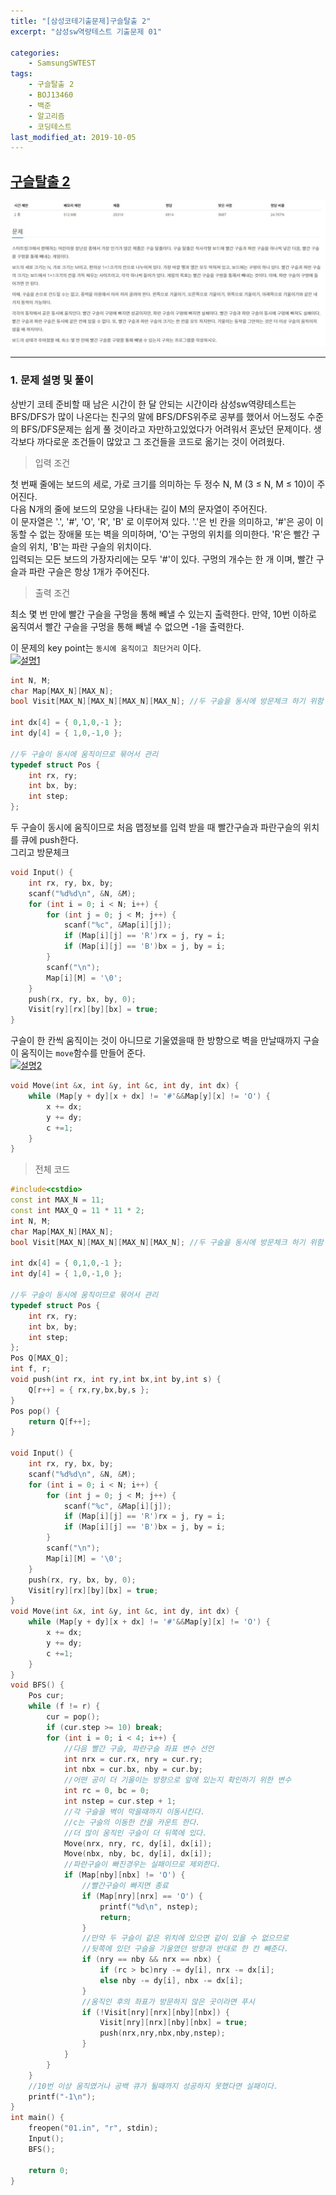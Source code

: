 ```yaml
---
title: "[삼성코테기출문제]구슬탈출 2"
excerpt: "삼성sw역량테스트 기출문제 01"

categories:
    - SamsungSWTEST
tags:
    - 구슬탈출 2
    - BOJ13460
    - 백준
    - 알고리즘
    - 코딩테스트
last_modified_at: 2019-10-05
---  
```

## [구슬탈출 2](https://www.acmicpc.net/problem/13460)  
[![문제](/assets/BOJ-samsung/2019-10-05-SamsungEX01-img01.jpg)](/assets/BOJ-samsung/2019-10-05-SamsungEX01-img01.jpg)
  
***
### 1. 문제 설명 및 풀이  
상반기 코테 준비할 때 남은 시간이 한 달 안되는 시간이라 삼성sw역량테스트는 BFS/DFS가 많이 나온다는 친구의 말에 BFS/DFS위주로 공부를 했어서 어느정도 수준의 BFS/DFS문제는 쉽게 풀 것이라고 자만하고있었다가 어려워서 혼났던 문제이다. 생각보다 까다로운 조건들이 많았고 그 조건들을 코드로 옮기는 것이 어려웠다.  
  
>입력 조건  

첫 번째 줄에는 보드의 세로, 가로 크기를 의미하는 두 정수 N, M (3 ≤ N, M ≤ 10)이 주어진다.  
다음 N개의 줄에 보드의 모양을 나타내는 길이 M의 문자열이 주어진다.  
이 문자열은 '.', '#', 'O', 'R', 'B' 로 이루어져 있다. '.'은 빈 칸을 의미하고, '#'은 공이 이동할 수 없는 장애물 또는 벽을 의미하며, 'O'는 구멍의 위치를 의미한다. 'R'은 빨간 구슬의 위치, 'B'는 파란 구슬의 위치이다.  
입력되는 모든 보드의 가장자리에는 모두 '#'이 있다. 구멍의 개수는 한 개 이며, 빨간 구슬과 파란 구슬은 항상 1개가 주어진다.
  
>출력 조건  

최소 몇 번 만에 빨간 구슬을 구멍을 통해 빼낼 수 있는지 출력한다. 만약, 10번 이하로 움직여서 빨간 구슬을 구멍을 통해 빼낼 수 없으면 -1을 출력한다.
    
이 문제의 key point는 `동시에 움직이고 최단거리` 이다.  
[![설명1](/assets/2019-10-05-SamsungEX01-img02.jpg)](/assets/2019-10-05-SamsungEX01-img02.jpg)
  
```cpp
int N, M;
char Map[MAX_N][MAX_N];
bool Visit[MAX_N][MAX_N][MAX_N][MAX_N]; //두 구슬을 동시에 방문체크 하기 위함

int dx[4] = { 0,1,0,-1 };
int dy[4] = { 1,0,-1,0 };

//두 구슬이 동시에 움직이므로 묶어서 관리
typedef struct Pos {
	int rx, ry;
	int bx, by;
	int step;
};
```  
  
두 구슬이 동시에 움직이므로 처음 맵정보를 입력 받을 때 빨간구슬과 파란구슬의 위치를 큐에 push한다.  
그리고 방문체크  
```cpp  
void Input() {
	int rx, ry, bx, by;
	scanf("%d%d\n", &N, &M);
	for (int i = 0; i < N; i++) {
		for (int j = 0; j < M; j++) {
			scanf("%c", &Map[i][j]);
			if (Map[i][j] == 'R')rx = j, ry = i;
			if (Map[i][j] == 'B')bx = j, by = i;
		}
		scanf("\n");
		Map[i][M] = '\0';
	}
	push(rx, ry, bx, by, 0);
	Visit[ry][rx][by][bx] = true;
}
```  
  
구슬이 한 칸씩 움직이는 것이 아니므로 기울였을때 한 방향으로 벽을 만날때까지 구슬이 움직이는
`move`함수를 만들어 준다.  
[![설명2](/assets/2019-10-05-SamsungEX01-img03.jpg)](/assets/2019-10-05-SamsungEX01-img03.jpg)  
```cpp  
void Move(int &x, int &y, int &c, int dy, int dx) {
	while (Map[y + dy][x + dx] != '#'&&Map[y][x] != 'O') {
		x += dx;
		y += dy;
		c +=1;
	}
}
```

> 전체 코드 
   
```cpp  
#include<cstdio>
const int MAX_N = 11;
const int MAX_Q = 11 * 11 * 2;
int N, M;
char Map[MAX_N][MAX_N];
bool Visit[MAX_N][MAX_N][MAX_N][MAX_N]; //두 구슬을 동시에 방문체크 하기 위함

int dx[4] = { 0,1,0,-1 };
int dy[4] = { 1,0,-1,0 };

//두 구슬이 동시에 움직이므로 묶어서 관리
typedef struct Pos {
	int rx, ry;
	int bx, by;
	int step;
};
Pos Q[MAX_Q];
int f, r;
void push(int rx, int ry,int bx,int by,int s) {
	Q[r++] = { rx,ry,bx,by,s };
}
Pos pop() {
	return Q[f++];
}

void Input() {
	int rx, ry, bx, by;
	scanf("%d%d\n", &N, &M);
	for (int i = 0; i < N; i++) {
		for (int j = 0; j < M; j++) {
			scanf("%c", &Map[i][j]);
			if (Map[i][j] == 'R')rx = j, ry = i;
			if (Map[i][j] == 'B')bx = j, by = i;
		}
		scanf("\n");
		Map[i][M] = '\0';
	}
	push(rx, ry, bx, by, 0);
	Visit[ry][rx][by][bx] = true;
}
void Move(int &x, int &y, int &c, int dy, int dx) {
	while (Map[y + dy][x + dx] != '#'&&Map[y][x] != 'O') {
		x += dx;
		y += dy;
		c +=1;
	}
}
void BFS() {
	Pos cur;
	while (f != r) {
		cur = pop();
		if (cur.step >= 10) break;
		for (int i = 0; i < 4; i++) {
			//다음 빨간 구슬, 파란구슬 좌표 변수 선언
			int nrx = cur.rx, nry = cur.ry;
			int nbx = cur.bx, nby = cur.by;
			//어떤 공이 더 기울이는 방향으로 앞에 있는지 확인하기 위한 변수
			int rc = 0, bc = 0;
			int nstep = cur.step + 1;
			//각 구슬을 벽이 막을때까지 이동시킨다.
			//c는 구슬의 이동한 칸을 카운트 한다.
			//더 많이 움직인 구슬이 더 뒤쪽에 있다.
			Move(nrx, nry, rc, dy[i], dx[i]);
			Move(nbx, nby, bc, dy[i], dx[i]);
			//파란구슬이 빠진경우는 실패이므로 제외한다.
			if (Map[nby][nbx] != 'O') {
				//빨간구슬이 빠지면 종료
				if (Map[nry][nrx] == 'O') {
					printf("%d\n", nstep);
					return;
				}
				//만약 두 구슬이 같은 위치에 있으면 같이 있을 수 없으므로
				//뒷쪽에 있던 구슬을 기울였던 방향과 반대로 한 칸 빼준다.
				if (nry == nby && nrx == nbx) {
					if (rc > bc)nry -= dy[i], nrx -= dx[i];
					else nby -= dy[i], nbx -= dx[i];
				}
				//움직인 후의 좌표가 방문하지 않은 곳이라면 푸시
				if (!Visit[nry][nrx][nby][nbx]) {
					Visit[nry][nrx][nby][nbx] = true;
					push(nrx,nry,nbx,nby,nstep);
				}
			}
		}
	}
	//10번 이상 움직였거나 공백 큐가 될때까지 성공하지 못했다면 실패이다.
	printf("-1\n");
}
int main() {
	freopen("01.in", "r", stdin);
	Input();
	BFS();

	return 0;
}
```  